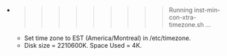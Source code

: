 * >>>>>>>>> Running inst-min-con-xtra-timezone.sh ...
  * Set time zone to EST (America/Montreal) in /etc/timezone.
  * Disk size = 2210600K. Space Used = 4K.

